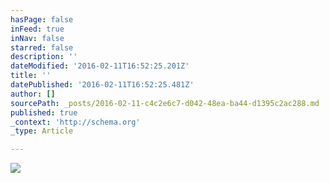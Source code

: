 ```yaml
---
hasPage: false
inFeed: true
inNav: false
starred: false
description: ''
dateModified: '2016-02-11T16:52:25.201Z'
title: ''
datePublished: '2016-02-11T16:52:25.481Z'
author: []
sourcePath: _posts/2016-02-11-c4c2e6c7-d042-48ea-ba44-d1395c2ac288.md
published: true
_context: 'http://schema.org'
_type: Article

---
```

![](https://the-grid-user-content.s3-us-west-2.amazonaws.com/0519e47a-a24c-4cfa-b9cb-ec7911e4f205.jpg)